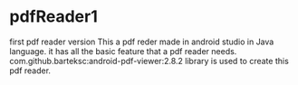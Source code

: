 # pdfReader1
first pdf reader version
This a pdf reder made in android studio in Java language.
it has all the basic feature that a pdf reader needs.
com.github.barteksc:android-pdf-viewer:2.8.2 library is used to create this pdf reader.
